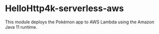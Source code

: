 # HelloHttp4k-serverless-aws

This module deploys the Pokémon app to AWS Lambda using the Amazon Java 11 runtime.